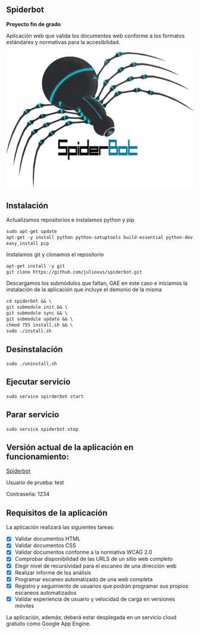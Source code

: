 Spiderbot
----------------------------------

**Proyecto fin de grado**

Aplicación web que valida los documentos web conforme a los formatos estándares y normativas para la accesibilidad.

![logo](https://raw.githubusercontent.com/julioxus/spiderbot/master/src/static/images/logo.png)

## Instalación

Actualizamos repositorios e instalamos python y pip

    sudo apt-get update
    apt-get -y install python python-setuptools build-essential python-dev
    easy_install pip

Instalamos git y clonamos el repositorio

    apt-get install -y git
    git clone https://github.com/julioxus/spiderbot.git

Descargamos los submódulos que faltan, GAE en este caso e iniciamos la instalación de la aplicación que incluye el demonio de la misma

    cd spiderbot && \
    git submodule init && \
    git submodule sync && \
    git submodule update && \
    chmod 755 install.sh && \
    sudo ./install.sh
    
## Desinstalación
    sudo ./uninstall.sh
    
## Ejecutar servicio
    sudo service spirderbot start
    
## Parar servicio
    sudo service spiderbot stop

## Versión actual de la aplicación en funcionamiento:

[Spiderbot](http://spiderbot-ugr.appspot.com/)

Usuario de prueba: test

Contraseña: 1234


## Requisitos de la aplicación

La aplicación realizará las siguientes tareas:

* [X] Validar documentos HTML
* [X] Validar documentos CSS
* [X] Validar documentos conforme a la normativa WCAG 2.0
* [X] Comprobar disponibilidad de las URLS de un sitio web completo
* [X] Elegir nivel de recursividad para el escaneo de una dirección web
* [X] Realizar informe de los análisis
* [X] Programar escaneo automatizado de una web completa
* [X] Registro y seguimiento de usuarios que podrán programar sus propios escaneos automatizados
* [X] Validar experiencia de usuario y velocidad de carga en versiones móviles

La aplicación, además, deberá estar desplegada en un servicio cloud gratuito como Google App Engine.
